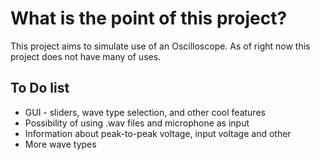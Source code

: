 # What is the point of this project?
This project aims to simulate use of an Oscilloscope. As of right now this project does not have many of uses.

## To Do list
<ul>
  <li>GUI - sliders, wave type selection, and other cool features</li>
  <li>Possibility of using .wav files and microphone as input</li>
  <li>Information about peak-to-peak voltage, input voltage and other</li>
  <li>More wave types</li>
</ul>
